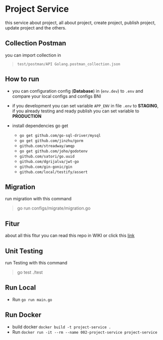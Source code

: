 # Project Service

this service about project, all about project, create project, publish project, update project and the others.

## Collection Postman

you can import collection in
> `test/postman/API Golang.postman_collection.json`

## How to run

- you can configuration config (**Database**) in (`env.dev`) to `.env` and compare your local configs and configs BNI
- if you development you can set variable `APP_ENV` in file `.env` to **STAGING**, if you already testing and ready publish you can set variable to **PRODUCTION**

- install dependencies go get
  - `go get github.com/go-sql-driver/mysql`
  - `go get github.com/jinzhu/gorm`
  - `github.com/streadway/amqp`
  - `go get github.com/joho/godotenv`
  - `github.com/satori/go.uuid`
  - `github.com/dgrijalva/jwt-go`
  - `github.com/gin-gonic/gin`
  - `github.com/local/testify/assert`

## Migration 

run migration with this command
> go run configs/migrate/migration.go

## Fitur

about all this fitur you can read this repo in WIKI or click this [link](https://github.com/cakazies/project-service/wiki)

## Unit Testing

run Testing with this command
> go test ./test

## Run Local

- Run `go run main.go`
  
## Run Docker

- build docker `docker build -t project-service .`
- Run `docker run -it --rm --name 002-project-service project-service`
